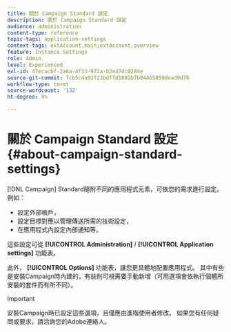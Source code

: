 ```yaml
---
title: 關於 Campaign Standard 設定
description: 關於 Campaign Standard 設定
audience: administration
content-type: reference
topic-tags: application-settings
context-tags: extAccount,main;extAccount,overview
feature: Instance Settings
role: Admin
level: Experienced
exl-id: 47ecacbf-2a6a-4f33-972a-b2e47dc0284e
source-git-commit: fcb5c4a92f23bdffd1082b7b044b5859dead9d70
workflow-type: tm+mt
source-wordcount: '132'
ht-degree: 9%

---
```


# 關於 Campaign Standard 設定{#about-campaign-standard-settings}

[!DNL Campaign] Standard隨附不同的應用程式元素，可依您的需求進行設定。 例如：

* 設定外部帳戶，
* 設定目標對應以管理傳送所需的技術設定，
* 在應用程式內設定內部通知等。

這些設定可從 **[!UICONTROL Administration]** / **[!UICONTROL Application settings]** 功能表。

此外， **[!UICONTROL Options]** 功能表，讓您更具體地配置應用程式。 其中有些是安裝Campaign時內建的，有些則可視需要手動新增（可用選項會依執行個體所安裝的套件而有所不同）。

>[!IMPORTANT]
>
>安裝Campaign時已設定這些選項，且僅應由進階使用者修改。 如果您有任何疑問或要求，請洽詢您的Adobe連絡人。
